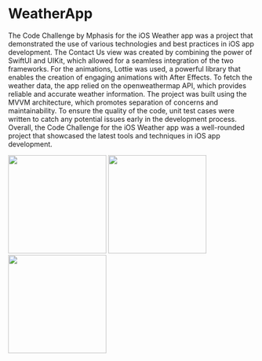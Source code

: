 # WeatherApp
The Code Challenge by Mphasis for the iOS Weather app was a project that demonstrated the use of various technologies and best practices in iOS app development. The Contact Us view was created by combining the power of SwiftUI and UIKit, which allowed for a seamless integration of the two frameworks. For the animations, Lottie was used, a powerful library that enables the creation of engaging animations with After Effects. To fetch the weather data, the app relied on the openweathermap API, which provides reliable and accurate weather information. The project was built using the MVVM architecture, which promotes separation of concerns and maintainability. To ensure the quality of the code, unit test cases were written to catch any potential issues early in the development process. Overall, the Code Challenge for the iOS Weather app was a well-rounded project that showcased the latest tools and techniques in iOS app development.

<p float="center">
  <img src="https://user-images.githubusercontent.com/8194767/230225628-bdaccb83-1599-4214-80dc-eb5698b3cc67.png" width="200" /> 
  <img src="https://user-images.githubusercontent.com/8194767/230225641-dee470e7-da29-4bdf-b35a-1a900068d40f.png" width="200" />
  <img src="https://user-images.githubusercontent.com/8194767/230225614-c71f9b82-d8f0-49bf-bec5-f0201d688219.png" width="200" />
</p>
